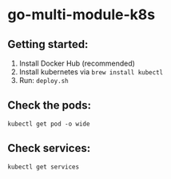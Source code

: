 # go-multi-module-k8s

## Getting started:

1. Install Docker Hub (recommended)
2. Install kubernetes via `brew install kubectl`
3. Run: `deploy.sh`

## Check the pods:

```
kubectl get pod -o wide
```

## Check services:

```
kubectl get services
```
